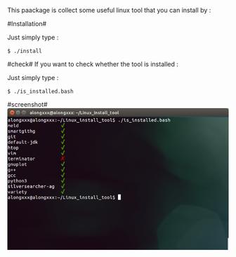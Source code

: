 This paackage is collect some useful linux tool that you can install by :

#Installation#

Just simply type :

	$ ./install 


#check#
If you want to check whether the tool is installed :

Just simply type :

	$ ./is_installed.bash

#screenshot#
![ScreenShot](https://github.com/alongxxx/Linux_install_tool/blob/master/screenshot.png)
